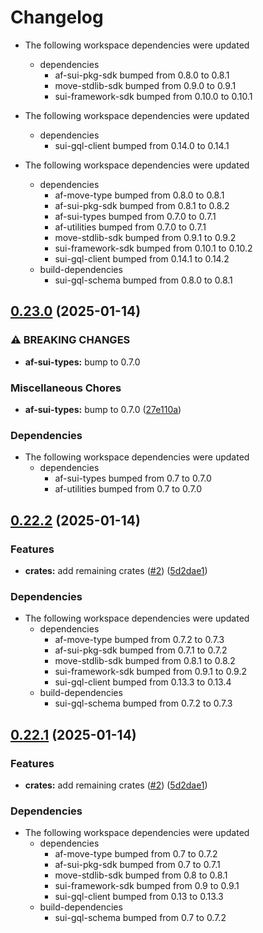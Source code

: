 # Changelog

* The following workspace dependencies were updated
  * dependencies
    * af-sui-pkg-sdk bumped from 0.8.0 to 0.8.1
    * move-stdlib-sdk bumped from 0.9.0 to 0.9.1
    * sui-framework-sdk bumped from 0.10.0 to 0.10.1

* The following workspace dependencies were updated
  * dependencies
    * sui-gql-client bumped from 0.14.0 to 0.14.1

* The following workspace dependencies were updated
  * dependencies
    * af-move-type bumped from 0.8.0 to 0.8.1
    * af-sui-pkg-sdk bumped from 0.8.1 to 0.8.2
    * af-sui-types bumped from 0.7.0 to 0.7.1
    * af-utilities bumped from 0.7.0 to 0.7.1
    * move-stdlib-sdk bumped from 0.9.1 to 0.9.2
    * sui-framework-sdk bumped from 0.10.1 to 0.10.2
    * sui-gql-client bumped from 0.14.1 to 0.14.2
  * build-dependencies
    * sui-gql-schema bumped from 0.8.0 to 0.8.1

## [0.23.0](https://github.com/AftermathFinance/aftermath-sdk-rust/compare/af-iperps-v0.22.2...af-iperps-v0.23.0) (2025-01-14)


### ⚠ BREAKING CHANGES

* **af-sui-types:** bump to 0.7.0

### Miscellaneous Chores

* **af-sui-types:** bump to 0.7.0 ([27e110a](https://github.com/AftermathFinance/aftermath-sdk-rust/commit/27e110a9455d4a1b9c4d9c1a9e4e0c85728a1e96))


### Dependencies

* The following workspace dependencies were updated
  * dependencies
    * af-sui-types bumped from 0.7 to 0.7.0
    * af-utilities bumped from 0.7 to 0.7.0

## [0.22.2](https://github.com/AftermathFinance/aftermath-sdk-rust/compare/af-iperps-v0.22.1...af-iperps-v0.22.2) (2025-01-14)


### Features

* **crates:** add remaining crates ([#2](https://github.com/AftermathFinance/aftermath-sdk-rust/issues/2)) ([5d2dae1](https://github.com/AftermathFinance/aftermath-sdk-rust/commit/5d2dae1392de8ed6a5af63a0e559bd3416112b35))


### Dependencies

* The following workspace dependencies were updated
  * dependencies
    * af-move-type bumped from 0.7.2 to 0.7.3
    * af-sui-pkg-sdk bumped from 0.7.1 to 0.7.2
    * move-stdlib-sdk bumped from 0.8.1 to 0.8.2
    * sui-framework-sdk bumped from 0.9.1 to 0.9.2
    * sui-gql-client bumped from 0.13.3 to 0.13.4
  * build-dependencies
    * sui-gql-schema bumped from 0.7.2 to 0.7.3

## [0.22.1](https://github.com/AftermathFinance/aftermath-sdk-rust/compare/af-iperps-v0.22.0...af-iperps-v0.22.1) (2025-01-14)


### Features

* **crates:** add remaining crates ([#2](https://github.com/AftermathFinance/aftermath-sdk-rust/issues/2)) ([5d2dae1](https://github.com/AftermathFinance/aftermath-sdk-rust/commit/5d2dae1392de8ed6a5af63a0e559bd3416112b35))


### Dependencies

* The following workspace dependencies were updated
  * dependencies
    * af-move-type bumped from 0.7 to 0.7.2
    * af-sui-pkg-sdk bumped from 0.7 to 0.7.1
    * move-stdlib-sdk bumped from 0.8 to 0.8.1
    * sui-framework-sdk bumped from 0.9 to 0.9.1
    * sui-gql-client bumped from 0.13 to 0.13.3
  * build-dependencies
    * sui-gql-schema bumped from 0.7 to 0.7.2

